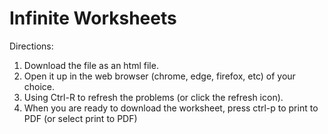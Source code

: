 # Infinite Worksheets

Directions:
1. Download the file as an html file.
2. Open it up in the web browser (chrome, edge, firefox, etc) of your choice.
3. Using Ctrl-R to refresh the problems (or click the refresh icon).
4. When you are ready to download the worksheet, press ctrl-p to print to PDF (or select print to PDF)
